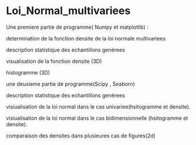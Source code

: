 # Loi_Normal_multivariees
Une premiere partie de programme( Numpy et matplotlib) :

determination de la fonction densite de la loi normale multivariees

description statistique des echantillons genérees

visualisation de la fonction densite (3D)

histogramme (3D)

une deuxieme partie de programme(Scipy , Seaborn)

description statistique des echantillons genérees

visiualisation de la loi normal dans le cas univariee(hsitogramme et densite).

visiualisation de la loi normal dans le cas bidimensionnelle (hsitogramme et densite).

comparaison des densites dans plusieures cas de figures(2d)
